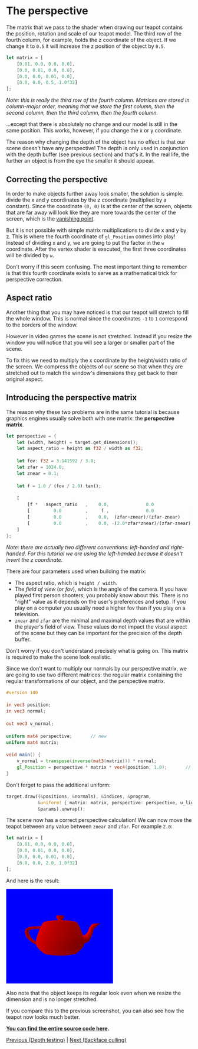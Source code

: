 # The perspective

The matrix that we pass to the shader when drawing our teapot contains the position, rotation
and scale of our teapot model. The third row of the fourth column, for example, holds the z
coordinate of the object. If we change it to `0.5` it will increase the z position of the
object by `0.5`.

```rust
let matrix = [
    [0.01, 0.0, 0.0, 0.0],
    [0.0, 0.01, 0.0, 0.0],
    [0.0, 0.0, 0.01, 0.0],
    [0.0, 0.0, 0.5, 1.0f32]
];
```

*Note: this is really the third row of the fourth column. Matrices are stored in column-major
order, meaning that we store the first column, then the second column, then the third column,
then the fourth column.*

...except that there is absolutely no change and our model is still in the same position. This
works, however, if you change the x or y coordinate.

The reason why changing the depth of the object has no effect is that our scene doesn't have
any perspective! The depth is only used in conjunction with the depth buffer (see previous
section) and that's it. In the real life, the further an object is from the eye the smaller it
should appear.

## Correcting the perspective

In order to make objects further away look smaller, the solution is simple: divide the x and y
coordinates by the z coordinate (multiplied by a constant). Since the coordinate `(0, 0)` is
at the center of the screen, objects that are far away will look like they are more towards
the center of the screen, which is the [vanishing point](https://en.wikipedia.org/wiki/Vanishing_point).

But it is not possible with simple matrix multiplications to divide x and y by z. This is where
the fourth coordinate of `gl_Position` comes into play! Instead of dividing x and y, we are
going to put the factor in the `w` coordinate. After the vertex shader is executed, the first
three coordinates will be divided by `w`.

Don't worry if this seem confusing. The most important thing to remember is that this fourth
coordinate exists to serve as a mathematical trick for perspective correction.

## Aspect ratio

Another thing that you may have noticed is that our teapot will stretch to fill the whole window.
This is normal since the coordinates `-1` to `1` correspond to the borders of the window.

However in video games the scene is not stretched. Instead if you resize the window you will
notice that you will see a larger or smaller part of the scene.

To fix this we need to multiply the x coordinate by the height/width ratio of the screen.
We compress the objects of our scene so that when they are stretched out to match the window's
dimensions they get back to their original aspect.

## Introducing the perspective matrix

The reason why these two problems are in the same tutorial is because graphics engines usually
solve both with one matrix: the **perspective matrix**.

```rust
let perspective = {
    let (width, height) = target.get_dimensions();
    let aspect_ratio = height as f32 / width as f32;

    let fov: f32 = 3.141592 / 3.0;
    let zfar = 1024.0;
    let znear = 0.1;

    let f = 1.0 / (fov / 2.0).tan();

    [
        [f *   aspect_ratio   ,    0.0,              0.0              ,   0.0],
        [         0.0         ,     f ,              0.0              ,   0.0],
        [         0.0         ,    0.0,  (zfar+znear)/(zfar-znear)    ,   1.0],
        [         0.0         ,    0.0, -(2.0*zfar*znear)/(zfar-znear),   0.0],
    ]
};
```

*Note: there are actually two different conventions: left-handed and right-handed.
For this tutorial we are using the left-handed because it doesn't invert the z coordinate.*

There are four parameters used when building the matrix:

 - The aspect ratio, which is `height / width`.
 - The *field of view* (or *fov*), which is the angle of the camera. If you have played
   first person shooters, you probably know about this. There is no "right" value as it
   depends on the user's preferences and setup. If you play on a computer you usually
   need a higher fov than if you play on a television.
 - `znear` and `zfar` are the minimal and maximal depth values that are within the
   player's field of view. These values do not impact the visual aspect of the scene
   but they can be important for the precision of the depth buffer.

Don't worry if you don't understand precisely what is going on. This matrix is required to
make the scene look realistic.

Since we don't want to multiply our normals by our perspective matrix, we are going to
use two different matrices: the regular matrix containing the regular transformations
of our object, and the perspective matrix.

```glsl
#version 140

in vec3 position;
in vec3 normal;

out vec3 v_normal;

uniform mat4 perspective;       // new
uniform mat4 matrix;

void main() {
    v_normal = transpose(inverse(mat3(matrix))) * normal;
    gl_Position = perspective * matrix * vec4(position, 1.0);       // new
}
```

Don't forget to pass the additional uniform:

```rust
target.draw((&positions, &normals), &indices, &program,
            &uniform! { matrix: matrix, perspective: perspective, u_light: light },
            &params).unwrap();
```

The scene now has a correct perspective calculation! We can now move the teapot between
any value between `znear` and `zfar`. For example `2.0`:

```rust
let matrix = [
    [0.01, 0.0, 0.0, 0.0],
    [0.0, 0.01, 0.0, 0.0],
    [0.0, 0.0, 0.01, 0.0],
    [0.0, 0.0, 2.0, 1.0f32]
];
```

And here is the result:

![Result](assets/tuto-10-result.png)

Also note that the object keeps its regular look even when we resize the dimension and is no
longer stretched.

If you compare this to the previous screenshot, you can also see how the teapot now looks
much better.

**[You can find the entire source code here](https://github.com/glium/glium/blob/master/examples/tutorial-10.rs).**

[Previous (Depth testing)](tuto-09-depth.md) | [Next (Backface culling)](tuto-11-backface-culling.md)